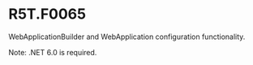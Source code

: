 # R5T.F0065
WebApplicationBuilder and WebApplication configuration functionality.

Note: .NET 6.0 is required.